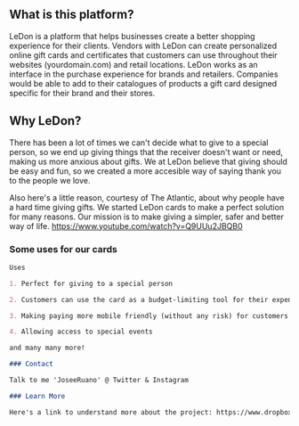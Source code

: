 ## What is this platform?
LeDon is a platform that helps businesses create a better shopping experience for their clients. Vendors with LeDon can create personalized online gift cards and certificates that customers can use throughout their websites (yourdomain.com) and retail locations. LeDon works as an interface in the purchase experience for brands and retailers. Companies would be able to add to their catalogues of products a gift card designed specific for their brand and their stores.

## Why LeDon?

There has been a lot of times we can't decide what to give to a special person, so we end up giving things that the receiver doesn't want or need, making us more anxious about gifts. 
We at LeDon believe that giving should be easy and fun, so we created a more accesible way of saying thank you to the people we love.

Also here's a little reason, courtesy of The Atlantic, about why people have a hard time giving gifts. We started LeDon cards to make a perfect solution for many reasons. 
Our mission is to make giving a simpler, safer and better way of life.
https://www.youtube.com/watch?v=Q9UUu2JBQB0 

### Some uses for our cards 

```markdown
Uses

1. Perfect for giving to a special person

2. Customers can use the card as a budget-limiting tool for their expenses

3. Making paying more mobile friendly (without any risk) for customers

4. Allowing access to special events

and many many more!

### Contact

Talk to me 'JoseeRuano' @ Twitter & Instagram

### Learn More

Here's a link to understand more about the project: https://www.dropbox.com/s/w4jc0jeal02jvxx/%28PDF%29-%20LeDon%20Business%20Proposition.pdf?dl=0 
